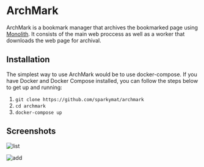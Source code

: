 # ArchMark

ArchMark is a bookmark manager that archives the bookmarked page using [Monolith](https://github.com/Y2Z/monolith). It consists of the main web proccess as well as a worker that downloads the web page for archival.

## Installation

The simplest way to use ArchMark would be to use docker-compose. If you have Docker and Docker Compose installed, you can follow the steps below to get up and running:

1. `git clone https://github.com/sparkymat/archmark`
2. `cd archmark`
3. `docker-compose up`

## Screenshots

![list](https://raw.githubusercontent.com/sparkymat/archmark/master/docs/list.png)

![add](https://raw.githubusercontent.com/sparkymat/archmark/master/docs/add.png)

